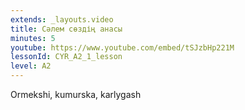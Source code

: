 ```yaml
---
extends: _layouts.video
title: Сәлем сөздің анасы
minutes: 5
youtube: https://www.youtube.com/embed/tSJzbHp221M
lessonId: CYR_A2_1_lesson
level: A2
---
```

Ormekshi, kumurska, karlygash